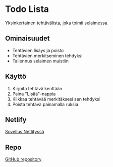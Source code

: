 # Todo Lista

Yksinkertainen tehtävälista, joka toimii selaimessa. 

## Ominaisuudet
- Tehtävien lisäys ja poisto
- Tehtävien merkitseminen tehdyksi
- Tallennus selaimen muistiin

## Käyttö
1. Kirjoita tehtävä kenttään
2. Paina "Lisää"-nappia
3. Klikkaa tehtävää merkitäksesi sen tehdyksi
4. Poista tehtävä painamalla ruksia

## Netlify
[Sovellus Netlifyssä](https://todo-lista313.netlify.app)

## Repo
[GitHub repository](https://github.com/TILISI/todo-app)
